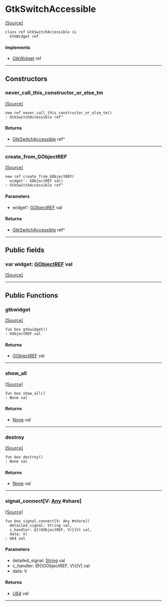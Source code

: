 # GtkSwitchAccessible
<span class="source-link">[[Source]](src/gtk3/GtkSwitchAccessible.md#L6)</span>
```pony
class ref GtkSwitchAccessible is
  GtkWidget ref
```

#### Implements

* [GtkWidget](gtk3-GtkWidget.md) ref

---

## Constructors

### never_call_this_constructor_or_else_tm
<span class="source-link">[[Source]](src/gtk3/GtkSwitchAccessible.md#L10)</span>


```pony
new ref never_call_this_constructor_or_else_tm()
: GtkSwitchAccessible ref^
```

#### Returns

* [GtkSwitchAccessible](gtk3-GtkSwitchAccessible.md) ref^

---

### create_from_GObjectREF
<span class="source-link">[[Source]](src/gtk3/GtkSwitchAccessible.md#L13)</span>


```pony
new ref create_from_GObjectREF(
  widget': GObjectREF val)
: GtkSwitchAccessible ref^
```
#### Parameters

*   widget': [GObjectREF](gtk3-..-gobject-GObjectREF.md) val

#### Returns

* [GtkSwitchAccessible](gtk3-GtkSwitchAccessible.md) ref^

---

## Public fields

### var widget: [GObjectREF](gtk3-..-gobject-GObjectREF.md) val
<span class="source-link">[[Source]](src/gtk3/GtkSwitchAccessible.md#L7)</span>



---

## Public Functions

### gtkwidget
<span class="source-link">[[Source]](src/gtk3/GtkSwitchAccessible.md#L9)</span>


```pony
fun box gtkwidget()
: GObjectREF val
```

#### Returns

* [GObjectREF](gtk3-..-gobject-GObjectREF.md) val

---

### show_all
<span class="source-link">[[Source]](src/gtk3/GtkWidget.md#L4)</span>


```pony
fun box show_all()
: None val
```

#### Returns

* [None](builtin-None.md) val

---

### destroy
<span class="source-link">[[Source]](src/gtk3/GtkWidget.md#L7)</span>


```pony
fun box destroy()
: None val
```

#### Returns

* [None](builtin-None.md) val

---

### signal_connect\[V: [Any](builtin-Any.md) #share\]
<span class="source-link">[[Source]](src/gtk3/GtkWidget.md#L10)</span>


```pony
fun box signal_connect[V: Any #share](
  detailed_signal: String val,
  c_handler: @{(GObjectREF, V)}[V] val,
  data: V)
: U64 val
```
#### Parameters

*   detailed_signal: [String](builtin-String.md) val
*   c_handler: @{(GObjectREF, V)}[V] val
*   data: V

#### Returns

* [U64](builtin-U64.md) val

---

